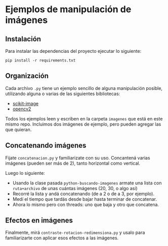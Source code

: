 # Ejemplos de manipulación de imágenes

## Instalación

Para instalar las dependencias del proyecto ejecutar lo siguiente:

```
pip install -r requirements.txt
```

## Organización

Cada archivo `.py` tiene un ejemplo sencillo de alguna manipulación posible, utilizando alguna o varias de las siguientes bibliotecas:
* [scikit-image](https://scikit-image.org/) 
* [opencv2](https://docs.opencv.org/master/index.html)

Todos los ejemplos leen y escriben en la carpeta `imagenes` que está en este mismo repo. Incluimos dos imágenes de ejemplo, pero pueden agregar las que quieran.

## Concatenando imágenes

Fijate `concatenacion.py` y familiarizate con su uso. Concantená varias imágenes (pueden ser más de 2), tanto horizontal como vertical.

Luego lo siguiente:
* Usando la clase pasada `python-buscando-imagenes` armate una lista con `ruta+archivo` de unas cuántas imágenes (20, 30, o algo así)
* Recorré la lista y andá concatenando (de a 2 o de a 3, por ejemplo).
* Medí el tiempo que tardás desde bajar hasta terminar de concatenar.
* Ahora lo mismo pero con threads: uno que baja y otro que concatena.

## Efectos en imágenes

Finalmente, mirá `contraste-rotacion-redimensiona.py` y usalo para familiarizarte con aplicar esos efectos a las imágenes.
